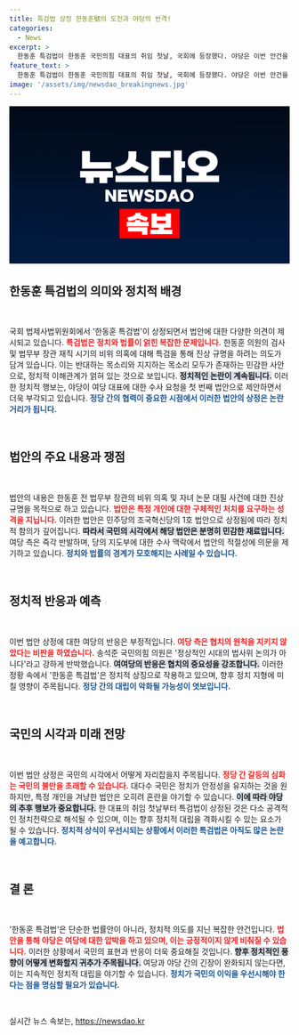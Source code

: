 ```yaml
---
title: 특검법 상정 한동훈號의 도전과 야당의 반격!
categories:
  - News
excerpt: >
  한동훈 특검법이 한동훈 국민의힘 대표의 취임 첫날, 국회에 등장했다. 야당은 이번 안건을 통해 여당 대표의 비위 의혹을 다루려고 하지만, 여당은 협치가 무시당했다고 반발. 이 특별법안의 진정한 의도가 무엇인지, 정치권의 긴장감이 고조되고 있다. 클릭해서 더 알아보세요!
feature_text: >
  한동훈 특검법이 한동훈 국민의힘 대표의 취임 첫날, 국회에 등장했다. 야당은 이번 안건을 통해 여당 대표의 비위 의혹을 다루려고 하지만, 여당은 협치가 무시당했다고 반발. 이 특별법안의 진정한 의도가 무엇인지, 정치권의 긴장감이 고조되고 있다. 클릭해서 더 알아보세요!
image: '/assets/img/newsdao_breakingnews.jpg'
---
```


<p><img src="/assets/img/newsdao_breakingnews.jpg" alt="koreaapp 속보" /></p>

<h2 data-ke-size="size26">한동훈 특검법의 의미와 정치적 배경</h2>

<p data-ke-size="size16">&nbsp;</p>

<p>국회 법제사법위원회에서 '한동훈 특검법'이 상정되면서 법안에 대한 다양한 의견이 제시되고 있습니다. <b><span style="color: #ee2323;">특검법은 정치와 법률이 얽힌 복잡한 문제입니다.</span></b> 한동훈 의원의 검사 및 법무부 장관 재직 시기의 비위 의혹에 대해 특검을 통해 진상 규명을 하려는 의도가 담겨 있습니다. 이는 반대하는 목소리와 지지하는 목소리 모두가 존재하는 민감한 사안으로, 정치적 이해관계가 얽혀 있는 것으로 보입니다. <b><span style="background-color: #21538527;">정치적인 논란이 계속됩니다.</span></b> 이러한 정치적 행보는, 야당이 여당 대표에 대한 수사 요청을 첫 번째 법안으로 제안하면서 더욱 부각되고 있습니다. <b><span style="color: #1a5490;">정당 간의 협력이 중요한 시점에서 이러한 법안의 상정은 논란거리가 됩니다.</span></b> </p>

<p data-ke-size="size16">&nbsp;</p>

<h2 data-ke-size="size26">법안의 주요 내용과 쟁점</h2>

<p data-ke-size="size16">&nbsp;</p>

<p>법안의 내용은 한동훈 전 법무부 장관의 비위 의혹 및 자녀 논문 대필 사건에 대한 진상 규명을 목적으로 하고 있습니다. <b><span style="color: #ee2323;">법안은 특정 개인에 대한 구체적인 처치를 요구하는 성격을 지닙니다.</span></b> 이러한 법안은 민주당의 조국혁신당의 1호 법안으로 상정됨에 따라 정치적 함의가 깊어집니다. <b><span style="background-color: #21538527;">따라서 국민의 시각에서 해당 법안은 분명히 민감한 재료입니다.</span></b> 여당 측은 즉각 반발하며, 당의 지도부에 대한 수사 맥락에서 법안의 적절성에 의문을 제기하고 있습니다. <b><span style="color: #1a5490;">정치와 법률의 경계가 모호해지는 사례일 수 있습니다.</span></b> </p>

<p data-ke-size="size16">&nbsp;</p>

<h2 data-ke-size="size26">정치적 반응과 예측</h2>

<p data-ke-size="size16">&nbsp;</p>

<p>이번 법안 상정에 대한 여당의 반응은 부정적입니다. <b><span style="color: #ee2323;">여당 측은 협치의 원칙을 지키지 않았다는 비판을 하였습니다.</span></b> 송석준 국민의힘 의원은 '정상적인 시대의 법사위 논의가 아니다'라고 강하게 반박했습니다. <b><span style="background-color: #21538527;">여여당의 반응은 협치의 중요성을 강조합니다.</span></b> 이러한 정황 속에서 '한동훈 특검법'은 정치적 상징으로 작용하고 있으며, 향후 정치 지형에 미칠 영향이 주목됩니다. <b><span style="color: #1a5490;">정당 간의 대립이 악화될 가능성이 엿보입니다.</span></b> </p>

<p data-ke-size="size16">&nbsp;</p>

<h2 data-ke-size="size26">국민의 시각과 미래 전망</h2>

<p data-ke-size="size16">&nbsp;</p>

<p>이번 법안 상정은 국민의 시각에서 어떻게 자리잡을지 주목됩니다. <b><span style="color: #ee2323;">정당 간 갈등의 심화는 국민의 불만을 초래할 수 있습니다.</span></b> 대다수 국민은 정치가 안정성을 유지하는 것을 원하지만, 특정 개인을 겨냥한 법안은 오히려 혼란을 야기할 수 있습니다. <b><span style="background-color: #21538527;">이에 따라 야당의 추후 행보가 중요합니다.</span></b> 한 대표의 취임 첫날부터 특검법이 상정된 것은 다소 공격적인 정치전략으로 해석될 수 있으며, 이는 향후 정치적 대립을 격화시킬 수 있는 요소가 될 수 있습니다. <b><span style="color: #1a5490;">정치적 상식이 우선시되는 상황에서 이러한 특검법은 아직도 많은 논란을 예고합니다.</span></b> </p>

<p data-ke-size="size16">&nbsp;</p>

<h2 data-ke-size="size26">결 론</h2>

<p data-ke-size="size16">&nbsp;</p>

<p>'한동훈 특검법'은 단순한 법률안이 아니라, 정치적 의도를 지닌 복잡한 안건입니다. <b><span style="color: #ee2323;">법안을 통해 야당은 여당에 대한 압박을 하고 있으며, 이는 긍정적이지 않게 비춰질 수 있습니다.</span></b> 이러한 상황에서 국민의 표현과 반응이 더욱 중요해질 것입니다. <b><span style="background-color: #21538527;">향후 정치적인 풍향이 어떻게 변화할지 귀추가 주목됩니다.</span></b> 여당과 야당 간의 긴장이 완화되지 않는다면, 이는 지속적인 정치적 대립을 야기할 수 있습니다. <b><span style="color: #1a5490;">정치가 국민의 이익을 우선시해야 한다는 점을 명심할 필요가 있습니다.</span></b> </p>

<p data-ke-size="size16">&nbsp;</p>
실시간 뉴스 속보는, <a href="https://newsdao.kr" rel="dofollow">https://newsdao.kr</a>


